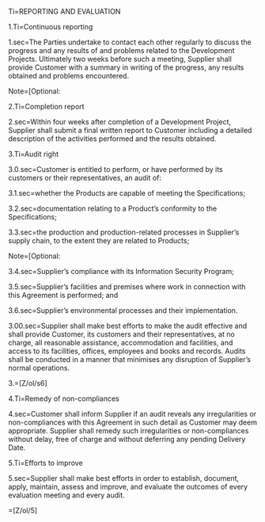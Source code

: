 Ti=REPORTING AND EVALUATION

1.Ti=Continuous reporting

1.sec=The Parties undertake to contact each other regularly to discuss the progress and any results of and problems related to the Development Projects. Ultimately two weeks before such a meeting, Supplier shall provide Customer with a summary in writing of the progress, any results obtained and problems encountered.

Note=[Optional: 

2.Ti=Completion report

2.sec=Within four weeks after completion of a Development Project, Supplier shall submit a final written report to Customer including a detailed description of the activities performed and the results obtained.

3.Ti=Audit right

3.0.sec=Customer is entitled to perform, or have performed by its customers or their representatives, an audit of:

3.1.sec=whether the Products are capable of meeting the Specifications;

3.2.sec=documentation relating to a Product’s conformity to the Specifications;

3.3.sec=the production and production-related processes in Supplier’s supply chain, to the extent they are related to Products;

Note=[Optional:

3.4.sec=Supplier’s compliance with its Information Security Program;

3.5.sec=Supplier’s facilities and premises where work in connection with this Agreement is performed; and

3.6.sec=Supplier’s environmental processes and their implementation.

3.00.sec=Supplier shall make best efforts to make the audit effective and shall provide Customer, its customers and their representatives, at no charge, all reasonable assistance, accommodation and facilities, and access to its facilities, offices, employees and books and records. Audits shall be conducted in a manner that minimises any disruption of Supplier’s normal operations.

3.=[Z/ol/s6]

4.Ti=Remedy of non-compliances

4.sec=Customer shall inform Supplier if an audit reveals any irregularities or non-compliances with this Agreement in such detail as Customer may deem appropriate. Supplier shall remedy such irregularities or non-compliances without delay, free of charge and without deferring any pending Delivery Date.

5.Ti=Efforts to improve

5.sec=Supplier shall make best efforts in order to establish, document, apply, maintain, assess and improve, and evaluate the outcomes of every evaluation meeting and every audit.

=[Z/ol/5]
